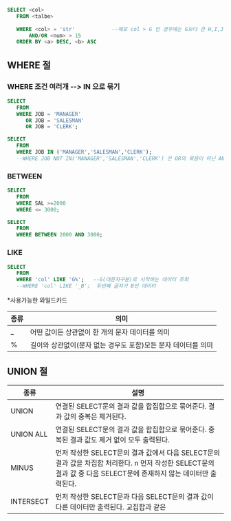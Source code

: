 ```sql
SELECT <col>
   FROM <talbe>
   
   WHERE <col> = 'str'            --예로 col > G 인 경우에는 G보다 큰 H,I,J...Z 로 시작되는 것 걸러진다!  물론 단어비교도 
       AND/OR <num> > 15
   ORDER BY <a> DESC, <b> ASC
```


## WHERE 절
### WHERE 조건 여러개 --> IN 으로 묶기
```sql
SELECT
   FROM
   WHERE JOB = 'MANAGER'
      OR JOB = 'SALESMAN'
      OR JOB = 'CLERK';
```
```SQL
SELECT
   FROM
   WHERE JOB IN ('MANAGER','SALESMAN','CLERK');
   --WHERE JOB NOT IN('MANAGER','SALESMAN','CLERK') 은 OR의 묶음이 아닌 AND의 묶음으로, 모두 아닌 것들 이다.
```


### BETWEEN
```SQL
SELECT 
   FROM
   WHERE SAL >=2000
   WHERE <= 3000;
```
```SQL
SELECT
   FROM
   WHERE BETWEEN 2000 AND 3000;
```


### LIKE
```SQL
SELECT
   FROM
   WHERE 'col' LIKE 'G%';   --G(대문자구분)로 시작하는 데이터 조회
   --WHERE 'col' LIKE '_B';  두번째 글자가 B인 데이터 
```

\*사용가능한 와일드카드


|종류|의미|
|---|----|
|\_|어떤 값이든 상관없이 한 개의 문자 데이터를 의미|
|%|길이와 상관없이(문자 없는 경우도 포함)모든 문자 데이터를 의미|





## UNION 절
|종류|설명|
|---|----|
|UNION|연결된 SELECT문의 결과 값을 합집합으로 묶어준다. 결과 값의 중복은 제거된다.|
|UNION ALL|연결된 SELECT문의 결과 값을 합집합으로 묶어준다. 중복된 결과 값도 제거 없이 모두 출력된다.|
|MINUS|먼저 작성한 SELECT문의 결과 값에서 다음 SELECT문의 결과 값을 차집합 처리한다. n 먼저 작성한 SELECT문의 결과 값 중 다음 SELECT문에 존재하지 않는 데이터만 출력된다.|
|INTERSECT|먼저 작성한 SELECT문과 다음 SELECT문의 결과 값이 다른 데이터만 출력된다. 교집합과 같은 |
